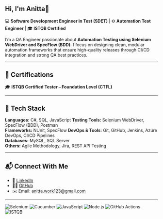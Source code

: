 ## Hi, I'm Anitta👋

💻 **Software Development Engineer in Test (SDET)** | ⚙️ **Automation Test Engineer** | 🎓 **ISTQB Certified**

I’m a QA Engineer passionate about **Automation Testing using Selenium WebDriver and SpecFlow (BDD).** 
I focus on designing clean, modular automation frameworks that ensure high-quality releases through CI/CD integration and strong QA best practices.

---

## 🧾 Certifications

🎓 **ISTQB Certified Tester – Foundation Level (CTFL)**

---

## 🧰 Tech Stack

**Languages:** C#, SQL, JavaScript 
**Testing Tools:** Selenium WebDriver, SpecFlow (BDD), Postman  
**Frameworks:** NUnit, SpecFlow 
**DevOps & Tools:** Git, GitHub, Jenkins, Azure DevOps, CI/CD Pipelines  
**Databases:** MySQL, SQL Server  
**Others:** Agile Methodology, Jira, REST API Testing

---

## 📬 Connect With Me

- 💼 [LinkedIn](https://www.linkedin.com/in/anitta-susan-thomas-4431341a3)
- 🧑‍💻 [GitHub](https://github.com/AnittaSusanThomas)
- ✉️ Email: anitta.work123@gmail.com

---
![Selenium](https://img.shields.io/badge/-Selenium-43B02A?logo=selenium&logoColor=white)
![Cucumber](https://img.shields.io/badge/-Cucumber-23D96C?logo=cucumber&logoColor=white)
![JavaScript](https://img.shields.io/badge/-JavaScript-F7DF1E?logo=javascript&logoColor=black)
![Node.js](https://img.shields.io/badge/-Node.js-339933?logo=node.js&logoColor=white)
![GitHub Actions](https://img.shields.io/badge/-GitHub%20Actions-2088FF?logo=github-actions&logoColor=white)
![ISTQB](https://img.shields.io/badge/-ISTQB%20Certified-FF0000?logo=awesomelists&logoColor=white)
